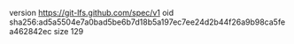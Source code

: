 version https://git-lfs.github.com/spec/v1
oid sha256:ad5a5504e7a0bad5be6b7d18b5a197ec7ee24d2b44f26a9b98ca5fea462842ec
size 129
